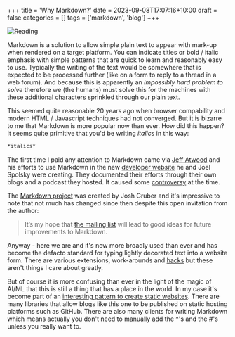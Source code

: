 +++
title = 'Why Markdown?'
date = 2023-09-08T17:07:16+10:00
draft = false
categories = []
tags = ['markdown', 'blog']
+++

![Reading](https://toobstar.github.io/images/caveman_reading.jpg)

Markdown is a solution to allow simple plain text to appear with mark-up when rendered on a target platform.  You can indicate titles or bold / italic emphasis with simple patterns that are quick to learn and reasonably easy to use.  Typically the writing of the text would be somewhere that is expected to be processed further (like on a form to reply to a thread in a web forum).  And because this is apparently an *impossibly hard problem to solve* therefore we (the humans) must solve this for the machines with these additional characters sprinkled through our plain text. 

This seemed quite reasonable 20 years ago when browser compability and modern HTML / Javascript techniques had not converged.  But it is bizarre to me that Markdown is more popular now than ever.  How did this happen?  It seems quite primitive that you'd be writing *italics* in this way:

```markdown
*italics*
```

The first time I paid any attention to Markdown came via [Jeff Atwood](https://blog.codinghorror.com/is-html-a-humane-markup-language/) and his efforts to use Markdown in the new [developer website](http://stackoverflow.com) he and Joel Spolsky were creating.  They documented their efforts through their own blogs and a podcast they hosted.  It caused some [controversy](https://www.reddit.com/r/programming/comments/ajj7k/jeff_atwood_calls_out_markdown_creator_john/) at the time.

The [Markdown project](https://daringfireball.net/projects/markdown/) was created by Josh Gruber and it's impressive to note that not much has changed since then despite this open invitation from the author:

> It’s my hope that [the mailing list](https://pairlist6.pair.net/pipermail/markdown-discuss/) will lead to good ideas for future improvements to Markdown.  

Anyway - here we are and it's now more broadly used than ever and has become the defacto standard for typing lightly decorated text into a website form.  There are various extensions, work-arounds and [hacks](https://www.markdownguide.org/hacks/) but these aren't things I care about greatly.

But of course it is more confusing than ever in the light of the magic of AI/ML that this is still a thing that has a place in the world.  In my case it's become part of an [interesting pattern to create static websites](https://www.reddit.com/r/selfhosted/comments/vcaku9/basic_blog_based_on_static_markdown_files/). There are many libraries that allow blogs like this one to be published on static hosting platforms such as GitHub.  There are also many clients for writing Markdown which means actually you don't need to manually add the *'s and the #'s unless you really want to.
